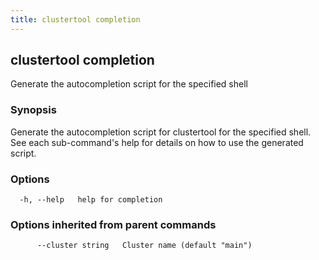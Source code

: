 ```yaml
---
title: clustertool completion
---
```

## clustertool completion

Generate the autocompletion script for the specified shell

### Synopsis

Generate the autocompletion script for clustertool for the specified shell.
See each sub-command's help for details on how to use the generated script.


### Options

```
  -h, --help   help for completion
```

### Options inherited from parent commands

```
      --cluster string   Cluster name (default "main")
```
